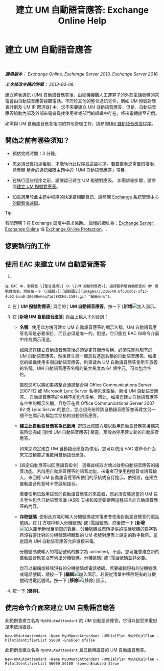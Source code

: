 ﻿---
title: '建立 UM 自動語音應答: Exchange Online Help'
TOCTitle: 建立 UM 自動語音應答
ms:assetid: 773f53fb-d80f-4a79-8bd3-bd753942489f
ms:mtpsurl: https://technet.microsoft.com/zh-tw/library/Aa998875(v=EXCHG.150)
ms:contentKeyID: 50473526
ms.date: 05/23/2018
mtps_version: v=EXCHG.150
f1_keywords:
- Microsoft.Exchange.Management.SnapIn.Esm.OrganizationConfiguration.UnifiedMessaging.CreateAutoAttendantWizardForm.CreateAutoAttendantWizardPage
ms.translationtype: MT
---

# 建立 UM 自動語音應答

 

_**適用版本：** Exchange Online, Exchange Server 2013, Exchange Server 2016_

_**上次修改主題的時間：** 2013-03-08_

建立整合通訊 (UM) 自動語音應答後，由總機接聽人工運算子的外部電話號碼的來電會由自動語音應答接聽電話。不同於其他的整合通訊元件，例如 UM 撥號對應表計劃及 UM IP 閘道器\] 中，您不需要建立 UM 自動語音應答。但是，自動語音應答協助內部及外部來電者尋找使用者或部門的組織中存在，將來電轉接至它們。

如需與 UM 自動語音應答相關的其他管理工作，請參閱[UM 自動語音應答程序](https://docs.microsoft.com/zh-tw/exchange/voice-mail-unified-messaging/automatically-answer-and-route-calls/um-auto-attendant-procedures)。

## 開始之前有哪些須知？

  - 預估完成時間：3 分鐘。

  - 您必須已獲指派權限，才能執行此程序或這些程序。若要查看您需要的權限，請參閱 [整合的通訊權限](unified-messaging-permissions-exchange-2013-help.md)主題中的「UM 自動語音應答」項目。

  - 在執行這些程序之前，請確認已建立 UM 撥號對應表。 如需詳細步驟，請參閱[建立 UM 撥號對應表](https://docs.microsoft.com/zh-tw/exchange/voice-mail-unified-messaging/connect-voice-mail-system/create-um-dial-plan)。

  - 如需適用於此主題中程序的快速鍵相關資訊，請參閱 [Exchange 系統管理中心的鍵盤快速鍵](keyboard-shortcuts-in-the-exchange-admin-center-exchange-online-protection-help.md)。


> [!TIP]  
> 有問題嗎？在 Exchange 論壇中尋求協助。 論壇的網址為：<a href="https://go.microsoft.com/fwlink/p/?linkid=60612">Exchange Server</a>、 <a href="https://go.microsoft.com/fwlink/p/?linkid=267542">Exchange Online</a> 或 <a href="https://go.microsoft.com/fwlink/p/?linkid=285351">Exchange Online Protection</a>。.




## 您要執行的工作

## 使用 EAC 來建立 UM 自動語音應答

1.  
    
    在 EAC 中，瀏覽至 \[整合通訊\] \> \[UM 撥號對應表\]，選擇要新增自動應答的 UM 撥號對應表，然後按一下 \[編輯\]![編輯圖示](images/JJ218640.6f53ccb2-1f13-4c02-bea0-30690e6ea71d(EXCHG.150).gif "編輯圖示")。

2.  在 \[ **UM 撥號對應表**\] 頁面的 \[ **UM 自動語音應答**，按一下 \[**新增**![加入圖示](images/JJ218640.c1e75329-d6d7-4073-a27d-498590bbb558(EXCHG.150).gif "加入圖示")。

3.  在 \[**新增 UM 自動語音應答**\] 頁面上輸入下列資訊：
    
      - **名稱**   使用此方塊可建立 UM 自動語音應答的顯示名稱。UM 自動語音應答名稱是必要項目，而且必須是唯一的。但是，它只能在 EAC 和命令介面中作為顯示用途。
        
        如果您在建立自動語音應答後必須變更其顯示名稱，必須先刪除現有的 UM 自動語音應答，然後建立另一個具有適當名稱的自動語音應答。如果您的組織使用多個自動語音應答，則建議為 UM 自動語音應答使用有意義的名稱。UM 自動語音應答名稱的最大長度為 64 個字元，可以包含空格。
        
        雖然您可以將如果將整合通訊整合與 Office Communications Server 2007 R2 或 Microsoft Lync Server 名稱包含空格，新增 UM 自動語音應答、 自動語音應答的名稱不能包含空格。因此，如果您建立自動語音應答有空格的顯示名稱，且您正在與 Office Communications Server 2007 R2 或 Lync Server 的整合，您必須先刪除該自動語音應答並再建立另一個不在顯示名稱包含空格的自動語音應答。
    
      - **建立此自動語音應答為已啟用**  選取此核取方塊以啟用自動語音應答接聽來電時您完成 \[新增 UM 自動語音應答\] 精靈。預設為停用建立新的自動語音應答。
        
        如果您決定建立 UM 自動語音應答為停用，您可以使用 EAC 或命令介面來完成精靈之後啟用自動語音應答。
    
      - \[設定自動應答以回應語音指令\]   選擇此核取方塊以啟用自動語音應答的語音功能。若啟用自動語音應答的語音功能，來電者可使用撥號音或語音輸入，來回應 UM 自動語音應答所使用的系統或自訂提示。依預設，在建立自動語音應答時不會啟用語音。
        
        若要使用已啟用語音的自動語音應答的來電者，您必須安裝適當的 UM 語言套件包含自動語音辨識 (ASR) 支援和設定要使用這種語言的自動語音應答的內容。
    
      - **存取號碼**  使用此方塊可輸入分機號碼或來電者會使用自動語音應答的電話號碼。在 \[\] 方塊中輸入分機號碼\] 或 \[電話號碼，然後按一下 \[**新增**![加入圖示](images/JJ218640.c1e75329-d6d7-4073-a27d-498590bbb558(EXCHG.150).gif "加入圖示")新增至清單的數目。分機號碼或您所提供的電話號碼的數字數目沒有要比對的分機號碼相關聯的 UM 撥號對應表上設定的數字數目。這是因為 UM 自動語音應答允許直接來電。
        
        分機號碼或輸入的電話號碼的數字為 unlimited。不過，您可能會建立新的自動語音應答沒有列出分機號碼。分機號碼\] 或 \[電話號碼並非必要。
        
        您可以編輯或移除現有的分機號碼或電話號碼。若要編輯現有的分機號碼或電話號碼，請按一下 \[**編輯**![加入圖示](images/JJ218640.c1e75329-d6d7-4073-a27d-498590bbb558(EXCHG.150).gif "加入圖示")。若要從清單中移除現有的分機號碼或電話號碼，按一下 \[**移除**![\[移除\] 圖示](images/JJ657492.479b6ced-8d64-4277-a725-f17fea202b28(EXCHG.150).gif "[移除] 圖示")。

4.  按一下 **\[儲存\]**。

## 使用命令介面來建立 UM 自動語音應答

此範例會建立名為 `MyUMAutoAttendant` 的 UM 自動語音應答，它可以接受來電但是未啟用語音。

    New-UMAutoAttendant -Name MyUMAutoAttendant -UMDialPlan MyUMDialPlan -PilotIdentifierList 55000 -Enabled $false

此範例會建立名為 `MyUMAutoAttendant` 且已啟用語音的 UM 自動語音應答。

    New-UMAutoAttendant -Name MyUMAutoAttendant -UMDialPlan MyUMDialPlan -PilotIdentifierList 56000,56100 -SpeechEnabled $true

